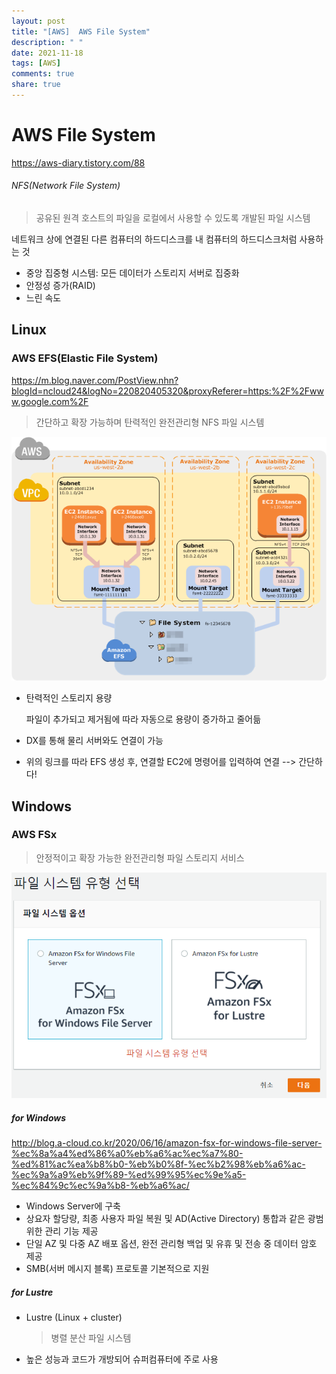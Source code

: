 ```yaml
---
layout: post
title: "[AWS]  AWS File System"
description: " "
date: 2021-11-18
tags: [AWS]
comments: true
share: true
---
```



# AWS File System

https://aws-diary.tistory.com/88

###### NFS(Network File System)

> 공유된 원격 호스트의 파일을 로컬에서 사용할 수 있도록 개발된 파일 시스템

네트워크 상에 연결된 다른 컴퓨터의 하드디스크를 내 컴퓨터의 하드디스크처럼 사용하는 것

- 중앙 집중형 시스템: 모든 데이터가 스토리지 서버로 집중화
- 안정성 증가(RAID)
- 느린 속도



## Linux

### AWS EFS(Elastic File System)

https://m.blog.naver.com/PostView.nhn?blogId=ncloud24&logNo=220820405320&proxyReferer=https:%2F%2Fwww.google.com%2F

> 간단하고 확장 가능하며 탄력적인 완전관리형 NFS 파일 시스템

![img](.\image\overview-flow.png)

- 탄력적인 스토리지 용량

  파일이 추가되고 제거됨에 따라 자동으로 용량이 증가하고 줄어듦

- DX를 통해 물리 서버와도 연결이 가능

- 위의 링크를 따라 EFS 생성 후, 연결할 EC2에 명령어를 입력하여 연결 --> 간단하다!



## Windows

### AWS FSx

> 안정적이고 확장 가능한 완전관리형 파일 스토리지 서비스

![image-20210128125521658](.\image\image-20210128125521658.png)

##### for Windows	

http://blog.a-cloud.co.kr/2020/06/16/amazon-fsx-for-windows-file-server-%ec%8a%a4%ed%86%a0%eb%a6%ac%ec%a7%80-%ed%81%ac%ea%b8%b0-%eb%b0%8f-%ec%b2%98%eb%a6%ac-%ec%9a%a9%eb%9f%89-%ed%99%95%ec%9e%a5-%ec%84%9c%ec%9a%b8-%eb%a6%ac/

- Windows Server에 구축
- 상요자 할당량, 최종 사용자 파일 복원 및 AD(Active Directory) 통합과 같은 광범위한 관리 기능 제공
- 단일 AZ 및 다중 AZ 배포 옵션, 완전 관리형 백업 및 유휴 및 전송 중 데이터 암호 제공
- SMB(서버 메시지 블록) 프로토콜 기본적으로 지원

##### for Lustre

- Lustre (Linux + cluster)

  > 병렬 분산 파일 시스템
  >
- 높은 성능과 코드가 개방되어 슈퍼컴퓨터에 주로 사용

